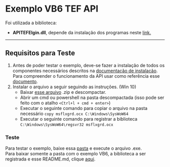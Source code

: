 # Exemplo VB6 TEF API #

Foi utilizada a biblioteca:
- **APITEFElgin.dll**, depende da instalação dos programas neste [link.](https://github.com/ElginDeveloperCommunity/TEF-Elgin/tree/master/Instaladores)

<hr>

## Requisitos para Teste ##
1. Antes de poder testar o exemplo, deve-se fazer a instalação de todos os componentes necessários descritos na [documentação de instalação](https://github.com/ElginDeveloperCommunity/TEF-Elgin/blob/master/Documenta%C3%A7%C3%A3o/MANUAL%20DE%20INSTALA%C3%87%C3%83O%20TEF%20ELGIN.pdf).<br>
Para compreender o funcionamento da API usar como referência esse [documento](https://github.com/ElginDeveloperCommunity/TEF-Elgin/blob/master/Documenta%C3%A7%C3%A3o/API%20TEF%20ELGIN-1.02.pdf).
2. Instalar o arquivo a seguir seguindo as instruções. (Win 10)
    + Baixar [esse arquivo](https://github.com/ElginDeveloperCommunity/TEF-Elgin/blob/master/Exemplos%20TEF%20API%20-%20Ativo/VB6/msflxgrd.zip) .zip e descompactar.
    + Abrir um cmd ou powershell na pasta descompactada (isso pode ser feito com o atalho <code><Ctrl+l + cmd + enter></code>)
    + Executar o seguinte comando para copiar o arquivo na pasta necessário <code>copy msflxgrd.ocx C:\Windows\SysWoW64</code>
    + Executar o seguinte comando para registrar a biblioteca <code>C:\Windows\SysWoW64\regsvr32 msflxgrd.ocx</code>

### Teste ###
Para testar o exemplo, baixe essa [pasta](https://github.com/ElginDeveloperCommunity/TEF-Elgin/tree/master/Exemplos%20TEF%20API%20-%20Ativo/VB6/exemplotef_elgin_vb6) e execute o arquivo .exe.<br>
Para baixar somente a pasta com o exemplo VB6, a biblioteca a ser registrada e esse README.md, clique [aqui](https://downgit.github.io/#/home?url=https://github.com/ElginDeveloperCommunity/TEF-Elgin/tree/master/Exemplos%20TEF%20API%20-%20Ativo/VB6).
